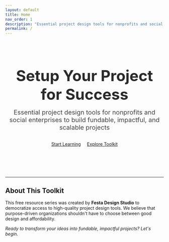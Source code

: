 ```yaml
---
layout: default
title: Home
nav_order: 1
description: "Essential project design tools for nonprofits and social enterprises to build fundable, impactful, and scalable projects"
permalink: /
---
```


<div class="hero-section" style="padding: 3rem 2rem; text-align: center; margin: -2rem -2rem 3rem -2rem; border-radius: 0 0 12px 12px;">
  <h1 style="font-size: 3rem; margin-bottom: 1rem; color: #2a2a2a;">Setup Your Project for Success</h1>
  <p style="font-size: 1.25rem; color: #434343; max-width: 600px; margin: 0 auto 2rem;">Essential project design tools for nonprofits and social enterprises to build fundable, impactful, and scalable projects</p>
  <a href="{{ '/building-foundation/problem-tree-analysis/' | relative_url }}" class="btn btn-primary" style="margin-right: 1rem; margin-bottom: 0.5rem;">Start Learning</a>
  <a href="{{ '/building-foundation/' | relative_url }}" class="btn btn-secondary">Explore Toolkit</a>
</div>

---

## About This Toolkit

This free resource series was created by **Festa Design Studio** to democratize access to high-quality project design tools. We believe that purpose-driven organizations shouldn't have to choose between good design and affordability.

_Ready to transform your ideas into fundable, impactful projects? Let's begin._
